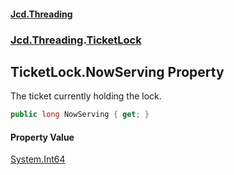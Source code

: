 #### [Jcd.Threading](index.md 'index')
### [Jcd.Threading](Jcd.Threading.md 'Jcd.Threading').[TicketLock](Jcd.Threading.TicketLock.md 'Jcd.Threading.TicketLock')

## TicketLock.NowServing Property

The ticket currently holding the lock.

```csharp
public long NowServing { get; }
```

#### Property Value
[System.Int64](https://docs.microsoft.com/en-us/dotnet/api/System.Int64 'System.Int64')